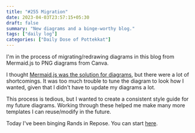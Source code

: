 ```yaml
---
title: "#255 Migration"
date: 2023-04-03T23:57:15+05:30
draft: false
summary: "New diagrams and a binge-worthy blog."
tags: ["daily log"]
categories: ["Daily Dose of Pottekkat"]
---
```


I'm in the process of migrating/redrawing diagrams in this blog from Mermaid.js to PNG diagrams from Canva.

I thought [Mermaid.js was the solution for diagrams](/posts/adding-diagrams-to-your-hugo-blog-with-mermaid/), but there were a lot of shortcomings. It was too much trouble to tune the diagram to look how I wanted, given that I didn't have to update my diagrams a lot.

This process is tedious, but I wanted to create a consistent style guide for my future diagrams. Working through these helped me make many more templates I can reuse/modify in the future.

Today I've been binging Rands in Repose. You can start [here](https://randsinrepose.com/dont-skip-this/).
